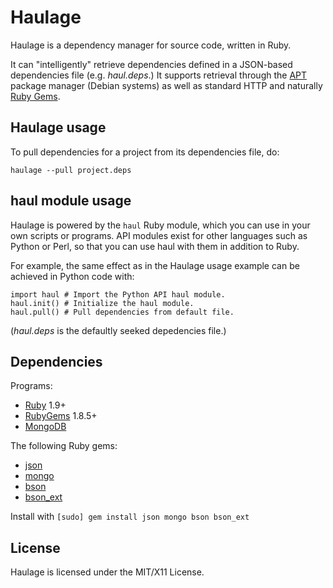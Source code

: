 Haulage
======

Haulage is a dependency manager for source code, written in Ruby.

It can "intelligently" retrieve dependencies defined in
a JSON-based dependencies file (e.g. *haul.deps*.) It 
supports retrieval through the [APT](http://en.wikipedia.org/wiki/Advanced_Packaging_Tool)
package manager (Debian systems) as well as standard HTTP and naturally [Ruby Gems](http://rubygems.org).

Haulage usage
-----

To pull dependencies for a project from its dependencies file, do:

 `haulage --pull project.deps`

haul module usage
-----------------
Haulage is powered by the `haul` Ruby module, which you can use in your
own scripts or programs. API modules exist for other languages such as Python or Perl,
so that you can use haul with them in addition to Ruby.

For example, the same effect as in the Haulage usage example can be achieved in Python code with:

    import haul # Import the Python API haul module.
    haul.init() # Initialize the haul module.
    haul.pull() # Pull dependencies from default file.

(*haul.deps* is the defaultly seeked depedencies file.)

Dependencies
------------

Programs:

* [Ruby](http://www.ruby-lang.org) 1.9+
* [RubyGems](http://rubygems.org/pages/download) 1.8.5+
* [MongoDB](http://www.mongodb.org)

The following Ruby gems:

* [json](http://rubygems.org/gems/json)
* [mongo](http://rubygems.org/gems/mongo)
* [bson](http://rubygems.org/gems/bson)
* [bson_ext](http://rubygems.org/gems/bson_ext)

 Install with `[sudo] gem install json mongo bson bson_ext`

License
-------
Haulage is licensed under the MIT/X11 License.
